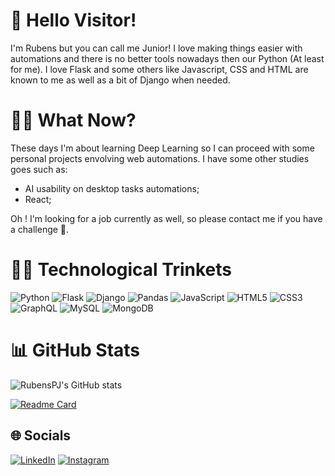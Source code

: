 # 👋 Hello Visitor!
I'm Rubens but you can call me Junior! 
I love making things easier with automations and there is no better tools nowadays then our Python (At least for me).
 I love Flask and some others like Javascript, CSS and HTML are known to me as well as a bit of Django when needed.

# 🏋️‍♂️ What Now?
These days I'm about learning Deep Learning so I can proceed with some personal projects envolving web automations. 
I have some other studies goes such as: 
- AI usability on desktop tasks automations;
- React;
  
Oh ! I'm looking for a job currently as well, so please contact me if you have a challenge 💪. 

# 👨‍💻 Technological Trinkets
![Python](https://img.shields.io/badge/python-3670A0?style=flat&logo=python&logoColor=ffdd54) ![Flask](https://img.shields.io/badge/flask-%23000.svg?style=flat&logo=flask&logoColor=white) ![Django](https://img.shields.io/badge/django-%23092E20.svg?style=flat&logo=django&logoColor=white) ![Pandas](https://img.shields.io/badge/pandas-%23150458.svg?style=flat&logo=pandas&logoColor=white) ![JavaScript](https://img.shields.io/badge/javascript-%23323330.svg?style=flat&logo=javascript&logoColor=%23F7DF1E) ![HTML5](https://img.shields.io/badge/html5-%23E34F26.svg?style=flat&logo=html5&logoColor=white) ![CSS3](https://img.shields.io/badge/css3-%231572B6.svg?style=flat&logo=css3&logoColor=white) ![GraphQL](https://img.shields.io/badge/-GraphQL-E10098?style=flat&logo=graphql&logoColor=white) ![MySQL](https://img.shields.io/badge/mysql-%2300f.svg?style=flat&logo=mysql&logoColor=white) ![MongoDB](https://img.shields.io/badge/MongoDB-%234ea94b.svg?style=flat&logo=mongodb&logoColor=white)

# 📊 GitHub Stats
![RubensPJ's GitHub stats](https://github-readme-stats.vercel.app/api?username=RubensPJ&show_icons=true&theme=great-gatsby)

[![Readme Card](https://github-readme-stats.vercel.app/api/pin/?username=RubensPJ&repo=hotwheelsCatalog&theme=great-gatsby)](https://github.com/RubensPJ/hotwheelsCatalog)

## 🌐 Socials
[![LinkedIn](https://img.shields.io/badge/linkedin-%230077B5.svg?style=flat&logo=linkedin&logoColor=white&link=google.com)](https://www.linkedin.com/in/rubens-paulino-junior-a34632127/)
[![Instagram](https://img.shields.io/badge/Instagram-%23E4405F.svg?style=flat&logo=Instagram&logoColor=white)](https://www.instagram.com/rubens.p.junior/)
